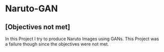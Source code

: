 # Naruto-GAN
## [Objectives not met]
In this Project I try to produce Naruto Images using GANs. 
This Project was a failure though since the objectives were not met.
